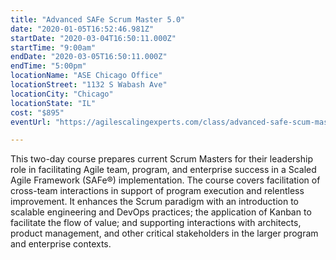 ```yaml
---
title: "Advanced SAFe Scrum Master 5.0"
date: "2020-01-05T16:52:46.981Z"
startDate: "2020-03-04T16:50:11.000Z"
startTime: "9:00am"
endDate: "2020-03-05T16:50:11.000Z"
endTime: "5:00pm"
locationName: "ASE Chicago Office"
locationStreet: "1132 S Wabash Ave"
locationCity: "Chicago"
locationState: "IL"
cost: "$895"
eventUrl: "https://agilescalingexperts.com/class/advanced-safe-scum-master-5-0-confirmed-to-run-chicago-3-04-2020/?utm_medium=listing&utm_source=external&utm_campaign=classes&utm_term=chicagotechevents"

---
```


This two-day course prepares current Scrum Masters for their leadership role in facilitating Agile team, program, and enterprise success in a Scaled Agile Framework (SAFe®) implementation. The course covers facilitation of cross-team interactions in support of program execution and relentless improvement. It enhances the Scrum paradigm with an introduction to scalable engineering and DevOps practices; the application of Kanban to facilitate the flow of value; and supporting interactions with architects, product management, and other critical stakeholders in the larger program and enterprise contexts.


